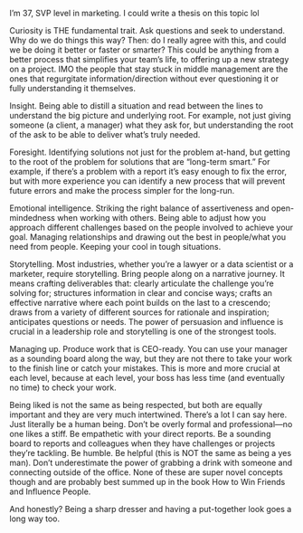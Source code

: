 I’m 37, SVP level in marketing. I could write a thesis on this topic lol

Curiosity is THE fundamental trait. Ask questions and seek to understand. Why do we do things this way? Then: do I really agree with this, and could we be doing it better or faster or smarter? This could be anything from a better process that simplifies your team’s life, to offering up a new strategy on a project. IMO the people that stay stuck in middle management are the ones that regurgitate information/direction without ever questioning it or fully understanding it themselves.

Insight. Being able to distill a situation and read between the lines to understand the big picture and underlying root. For example, not just giving someone (a client, a manager) what they ask for, but understanding the root of the ask to be able to deliver what’s truly needed.

Foresight. Identifying solutions not just for the problem at-hand, but getting to the root of the problem for solutions that are “long-term smart.” For example, if there’s a problem with a report it’s easy enough to fix the error, but with more experience you can identify a new process that will prevent future errors and make the process simpler for the long-run.

Emotional intelligence. Striking the right balance of assertiveness and open-mindedness when working with others. Being able to adjust how you approach different challenges based on the people involved to achieve your goal. Managing relationships and drawing out the best in people/what you need from people. Keeping your cool in tough situations.

Storytelling. Most industries, whether you’re a lawyer or a data scientist or a marketer, require storytelling. Bring people along on a narrative journey. It means crafting deliverables that: clearly articulate the challenge you’re solving for; structures information in clear and concise ways; crafts an effective narrative where each point builds on the last to a crescendo; draws from a variety of different sources for rationale and inspiration; anticipates questions or needs. The power of persuasion and influence is crucial in a leadership role and storytelling is one of the strongest tools.

Managing up. Produce work that is CEO-ready. You can use your manager as a sounding board along the way, but they are not there to take your work to the finish line or catch your mistakes. This is more and more crucial at each level, because at each level, your boss has less time (and eventually no time) to check your work.

Being liked is not the same as being respected, but both are equally important and they are very much intertwined. There’s a lot I can say here. Just literally be a human being. Don’t be overly formal and professional—no one likes a stiff. Be empathetic with your direct reports. Be a sounding board to reports and colleagues when they have challenges or projects they’re tackling. Be humble. Be helpful (this is NOT the same as being a yes man). Don’t underestimate the power of grabbing a drink with someone and connecting outside of the office. None of these are super novel concepts though and are probably best summed up in the book How to Win Friends and Influence People.

And honestly? Being a sharp dresser and having a put-together look goes a long way too.